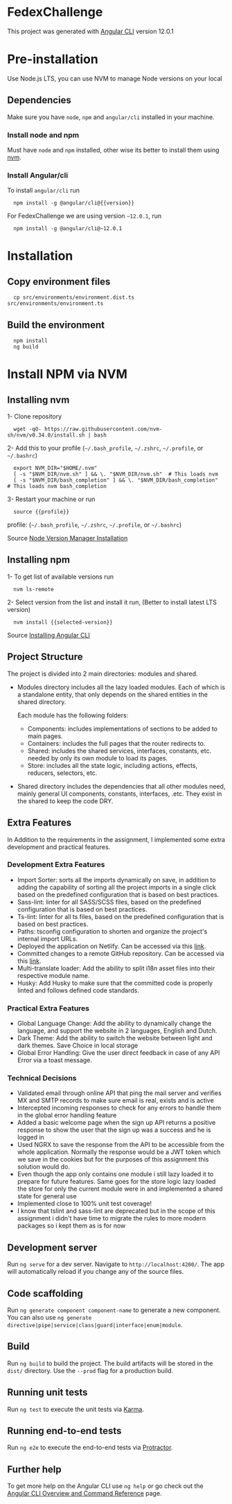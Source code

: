 # FedexChallenge

This project was generated with [Angular CLI](https://github.com/angular/angular-cli) version 12.0.1

# Pre-installation

Use Node.js LTS, you can use NVM to manage Node versions on your local

## Dependencies

Make sure you have `node`, `npm` and `angular/cli` installed in your machine.

### Install node and npm

Must have `node` and `npm` installed, other wise its better to install them using [nvm](#Install-NPM-via-NVM).

### Install Angular/cli

To install `angular/cli` run

```shell
  npm install -g @angular/cli@{{version}}
```

For FedexChallenge we are using version `~12.0.1`, run

```shell
  npm install -g @angular/cli@~12.0.1
```

# Installation

## Copy environment files

```shell
  cp src/environments/environment.dist.ts src/environments/environment.ts
```

## Build the environment

```shell
  npm install
  ng build
```

# Install NPM via NVM

## Installing nvm

1- Clone repository

```shell
  wget -qO- https://raw.githubusercontent.com/nvm-sh/nvm/v0.34.0/install.sh | bash
```

2- Add this to your profile (`~/.bash_profile`, `~/.zshrc`, `~/.profile`, or `~/.bashrc`)

```text
  export NVM_DIR="$HOME/.nvm"
  [ -s "$NVM_DIR/nvm.sh" ] && \. "$NVM_DIR/nvm.sh"  # This loads nvm
  [ -s "$NVM_DIR/bash_completion" ] && \. "$NVM_DIR/bash_completion"  # This loads nvm bash_completion
```

3- Restart your machine or run

```shell
  source {{profile}}
```

profile: (`~/.bash_profile`, `~/.zshrc`, `~/.profile`, or `~/.bashrc`)

Source [Node Version Manager Installation](https://github.com/nvm-sh/nvm)

## Installing npm

1- To get list of available versions run

```shell
  nvm ls-remote
```

2- Select version from the list and install it run, (Better to install latest LTS version)

```shell
  nvm install {{selected-version}}
```

Source [Installing Angular CLI](https://angular.io/cli#installing-angular-cli)

## Project Structure

The project is divided into 2 main directories: modules and shared.

- Modules directory includes all the lazy loaded modules. Each of which is a standalone entity, that only depends on the shared entities in the shared directory.

  Each module has the following folders:

  - Components: includes implementations of sections to be added to main pages.
  - Containers: includes the full pages that the router redirects to.
  - Shared: includes the shared services, interfaces, constants, etc. needed by only its own module to load its pages.
  - Store: includes all the state logic, including actions, effects, reducers, selectors, etc.

- Shared directory includes the dependencies that all other modules need, mainly general UI components, constants, interfaces, .etc.
They exist in the shared to keep the code DRY.

## Extra Features

In Addition to the requirements in the assignment, I implemented some extra development and practical features.

### Development Extra Features

- Import Sorter: sorts all the imports dynamically on save, in addition to adding the capability of sorting all the project imports in a single click based on the predefined configuration that is based on best practices.
- Sass-lint: linter for all SASS/SCSS files, based on the predefined configuration that is based on best practices.
- Ts-lint: linter for all ts files, based on the predefined configuration that is based on best practices.
- Paths: tsconfig configuration to shorten and organize the project's internal import URLs.
- Deployed the application on Netlify. Can be accessed via this [link](https://60b3fe076643880008752d56--cranky-northcutt-4987f0.netlify.app/).
- Committed changes to a remote GitHub repository. Can be accessed via this [link](https://github.com/Khousheish/fedex-challenge).
- Multi-translate loader: Add the ability to split i18n asset files into their respective module name.
- Husky: Add Husky to make sure that the committed code is properly linted and follows defined code standards.

### Practical Extra Features

- Global Language Change: Add the ability to dynamically change the language, and support the website in 2 languages, English and Dutch.
- Dark Theme: Add the ability to switch the website between light and dark themes. Save Choice in local storage
- Global Error Handling: Give the user direct feedback in case of any API Error via a toast message.

### Technical Decisions

- Validated email through online API that ping the mail server and verifies MX and SMTP records to make sure email is real, exists and is active
- Intercepted incoming responses to check for any errors to handle them in the global error handling feature
- Added a basic welcome page when the sign up API returns a positive response to show the user that the sign up was a success and he is logged in
- Used NGRX to save the response from the API to be accessible from the whole application. Normally the response would be a JWT token which we save in the cookies but for the purposes of this assignment this solution would do.
- Even though the app only contains one module i still lazy loaded it to prepare for future features. Same goes for the store logic lazy loaded the store for only the current module were in and implemented a shared state for general use
- Implemented close to 100% unit test coverage!
- I know that tslint and sass-lint are deprecated but in the scope of this assignment i didn't have time to migrate the rules to more modern packages so i kept them as is for now

## Development server

Run `ng serve` for a dev server. Navigate to `http://localhost:4200/`. The app will automatically reload if you change any of the source files.

## Code scaffolding

Run `ng generate component component-name` to generate a new component. You can also use `ng generate directive|pipe|service|class|guard|interface|enum|module`.

## Build

Run `ng build` to build the project. The build artifacts will be stored in the `dist/` directory. Use the `--prod` flag for a production build.

## Running unit tests

Run `ng test` to execute the unit tests via [Karma](https://karma-runner.github.io).

## Running end-to-end tests

Run `ng e2e` to execute the end-to-end tests via [Protractor](http://www.protractortest.org/).

## Further help

To get more help on the Angular CLI use `ng help` or go check out the [Angular CLI Overview and Command Reference](https://angular.io/cli) page.
